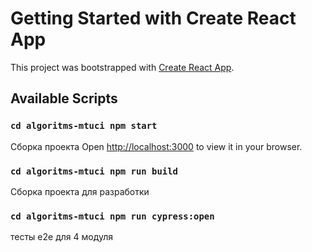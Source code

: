 # Getting Started with Create React App

This project was bootstrapped with [Create React App](https://github.com/facebook/create-react-app).

## Available Scripts


### `cd algoritms-mtuci npm start`

Сборка проекта
Open [http://localhost:3000](http://localhost:3000) to view it in your browser.



### `cd algoritms-mtuci npm run build`
Сборка проекта для разработки

### `cd algoritms-mtuci npm run cypress:open`
 
 тесты е2е для 4 модуля